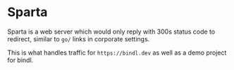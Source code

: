 # Sparta

Sparta is a web server which would only reply with 300s status code to redirect, similar to `go/` links in corporate settings.

This is what handles traffic for `https://bindl.dev` as well as a demo project for bindl.
